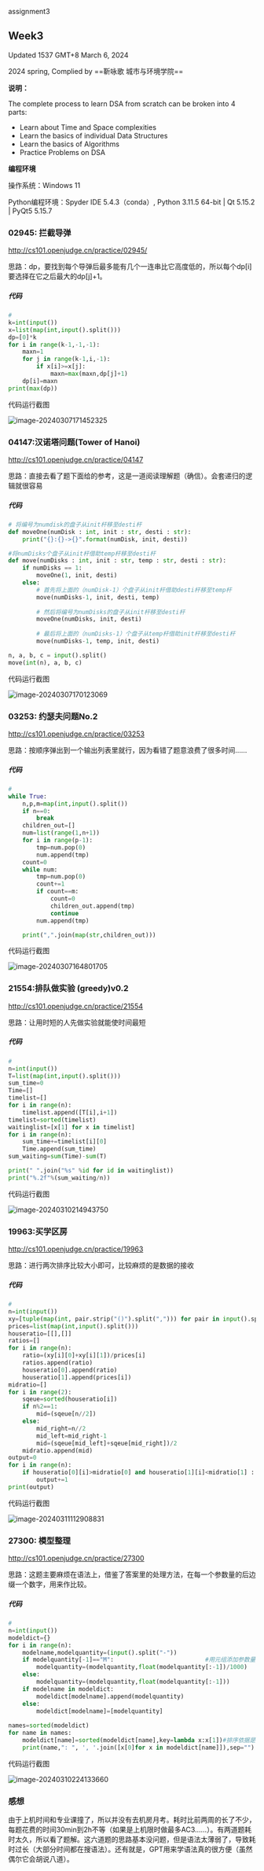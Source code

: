 assignment3

## **Week3**



Updated 1537 GMT+8 March 6, 2024

2024 spring, Complied by ==靳咏歌 城市与环境学院==

**说明：**

The complete process to learn DSA from scratch can be broken into 4 parts:

- Learn about Time and Space complexities
- Learn the basics of individual Data Structures
- Learn the basics of Algorithms
- Practice Problems on DSA

**编程环境**

操作系统：Windows 11

Python编程环境：Spyder IDE 5.4.3（conda）, Python 3.11.5 64-bit | Qt 5.15.2 | PyQt5 5.15.7

### **02945: 拦截导弹**

http://cs101.openjudge.cn/practice/02945/

思路：dp，要找到每个导弹后最多能有几个一连串比它高度低的，所以每个dp[i]要选择在它之后最大的dp[j]+1。

##### 代码

```python
# 
k=int(input())
x=list(map(int,input().split()))
dp=[0]*k
for i in range(k-1,-1,-1):
    maxn=1
    for j in range(k-1,i,-1):
        if x[i]>=x[j]:
            maxn=max(maxn,dp[j]+1)
    dp[i]=maxn    
print(max(dp))
```

代码运行截图 

![image-20240307171452325](C:\Users\靳咏歌\AppData\Roaming\Typora\typora-user-images\image-20240307171452325.png)

### **04147:汉诺塔问题(Tower of Hanoi)**

http://cs101.openjudge.cn/practice/04147

思路：直接去看了题下面给的参考，这是一道阅读理解题（确信）。会套递归的逻辑就很容易

##### 代码

```python
# 将编号为numdisk的盘子从init杆移至desti杆
def moveOne(numDisk : int, init : str, desti : str):
    print("{}:{}->{}".format(numDisk, init, desti))

#将numDisks个盘子从init杆借助temp杆移至desti杆
def move(numDisks : int, init : str, temp : str, desti : str):
    if numDisks == 1:
        moveOne(1, init, desti)
    else: 
        # 首先将上面的（numDisk-1）个盘子从init杆借助desti杆移至temp杆
        move(numDisks-1, init, desti, temp) 
        
        # 然后将编号为numDisks的盘子从init杆移至desti杆
        moveOne(numDisks, init, desti)
        
        # 最后将上面的（numDisks-1）个盘子从temp杆借助init杆移至desti杆 
        move(numDisks-1, temp, init, desti)

n, a, b, c = input().split()
move(int(n), a, b, c)
```

代码运行截图

![image-20240307170123069](C:\Users\靳咏歌\AppData\Roaming\Typora\typora-user-images\image-20240307170123069.png)

### **03253: 约瑟夫问题No.2**

http://cs101.openjudge.cn/practice/03253

思路：按顺序弹出到一个输出列表里就行，因为看错了题意浪费了很多时间……

##### 代码

```python
# 
while True:
    n,p,m=map(int,input().split())
    if n==0:
        break
    children_out=[]
    num=list(range(1,n+1))
    for i in range(p-1):
        tmp=num.pop(0)
        num.append(tmp)
    count=0
    while num:
        tmp=num.pop(0)
        count+=1
        if count==m:
            count=0
            children_out.append(tmp)
            continue
        num.append(tmp)       

    print(",".join(map(str,children_out)))
```

代码运行截图 

![image-20240307164801705](C:\Users\靳咏歌\AppData\Roaming\Typora\typora-user-images\image-20240307164801705.png)

### **21554:排队做实验 (greedy)v0.2**

http://cs101.openjudge.cn/practice/21554

思路：让用时短的人先做实验就能使时间最短

##### 代码

```python
# 
n=int(input())
T=list(map(int,input().split()))
sum_time=0
Time=[]
timelist=[]
for i in range(n):      
    timelist.append([T[i],i+1])
timelist=sorted(timelist)
waitinglist=[x[1] for x in timelist]
for i in range(n):
    sum_time+=timelist[i][0]
    Time.append(sum_time) 
sum_waiting=sum(Time)-sum(T)

print(" ".join("%s" %id for id in waitinglist))
print("%.2f"%(sum_waiting/n))
```

代码运行截图 

![image-20240310214943750](C:\Users\靳咏歌\AppData\Roaming\Typora\typora-user-images\image-20240310214943750.png)

### **19963:买学区房**

http://cs101.openjudge.cn/practice/19963

思路：进行两次排序比较大小即可，比较麻烦的是数据的接收

##### 代码

```python
# 
n=int(input())
xy=[tuple(map(int, pair.strip("()").split(","))) for pair in input().split()]
prices=list(map(int,input().split()))
houseratio=[[],[]]
ratios=[]
for i in range(n):
    ratio=(xy[i][0]+xy[i][1])/prices[i]
    ratios.append(ratio)
    houseratio[0].append(ratio)
    houseratio[1].append(prices[i])
midratio=[]
for i in range(2):
    sqeue=sorted(houseratio[i])
    if n%2==1:
        mid=(sqeue[n//2])
    else:
        mid_right=n//2
        mid_left=mid_right-1
        mid=(sqeue[mid_left]+sqeue[mid_right])/2
    midratio.append(mid)
output=0
for i in range(n):
    if houseratio[0][i]>midratio[0] and houseratio[1][i]<midratio[1] :
        output+=1
print(output)
```

代码运行截图

![image-20240311112908831](C:\Users\靳咏歌\AppData\Roaming\Typora\typora-user-images\image-20240311112908831.png)

### **27300: 模型整理**

http://cs101.openjudge.cn/practice/27300

思路：这题主要麻烦在语法上，借鉴了答案里的处理方法，在每一个参数量的后边缀一个数字，用来作比较。

##### 代码

```python
# 
n=int(input())
modeldict={}
for i in range(n):
    modelname,modelquantity=(input().split("-"))
    if modelquantity[-1]=="M":							#用元组添加参数量的后缀
        modelquantity=(modelquantity,float(modelquantity[:-1])/1000)
    else:
        modelquantity=(modelquantity,float(modelquantity[:-1]))
    if modelname in modeldict:
        modeldict[modelname].append(modelquantity)
    else:
        modeldict[modelname]=[modelquantity]
    
names=sorted(modeldict)
for name in names:
    modeldict[name]=sorted(modeldict[name],key=lambda x:x[1])#排序依据是参数量的后缀
    print(name,": ", ', '.join([x[0]for x in modeldict[name]]),sep="")

```

代码运行截图 

![image-20240310224133660](C:\Users\靳咏歌\AppData\Roaming\Typora\typora-user-images\image-20240310224133660.png)

### 感想

由于上机时间和专业课撞了，所以并没有去机房月考。耗时比前两周的长了不少，每题花费的时间30min到2h不等（如果是上机限时做最多AC3……）。有两道题耗时太久，所以看了题解。这六道题的思路基本没问题，但是语法太薄弱了，导致耗时过长（大部分时间都在搜语法）。还有就是，GPT用来学语法真的很方便（虽然偶尔它会胡说八道）。

